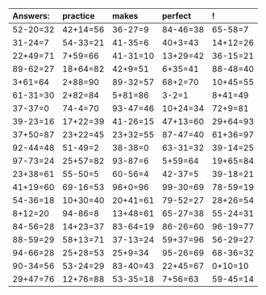 | Answers: | practice | makes | perfect | ! |
| :--- | :--- | :--- | :--- | :--- |
| 52-20=32 | 42+14=56 | 36-27=9 | 84-46=38 | 65-58=7 | 
| 31-24=7 | 54-33=21 | 41-35=6 | 40+3=43 | 14+12=26 | 
| 22+49=71 | 7+59=66 | 41-31=10 | 13+29=42 | 36-15=21 | 
| 89-62=27 | 18+64=82 | 42+9=51 | 6+35=41 | 88-48=40 | 
| 3+61=64 | 2+88=90 | 89-32=57 | 68+2=70 | 10+45=55 | 
| 61-31=30 | 2+82=84 | 5+81=86 | 3-2=1 | 8+41=49 | 
| 37-37=0 | 74-4=70 | 93-47=46 | 10+24=34 | 72+9=81 | 
| 39-23=16 | 17+22=39 | 41-26=15 | 47+13=60 | 29+64=93 | 
| 37+50=87 | 23+22=45 | 23+32=55 | 87-47=40 | 61+36=97 | 
| 92-44=48 | 51-49=2 | 38-38=0 | 63-31=32 | 39-14=25 | 
| 97-73=24 | 25+57=82 | 93-87=6 | 5+59=64 | 19+65=84 | 
| 23+38=61 | 55-50=5 | 60-56=4 | 42-37=5 | 39-18=21 | 
| 41+19=60 | 69-16=53 | 96+0=96 | 99-30=69 | 78-59=19 | 
| 54-36=18 | 10+30=40 | 20+41=61 | 79-52=27 | 28+26=54 | 
| 8+12=20 | 94-86=8 | 13+48=61 | 65-27=38 | 55-24=31 | 
| 84-56=28 | 14+23=37 | 83-64=19 | 86-26=60 | 96-19=77 | 
| 88-59=29 | 58+13=71 | 37-13=24 | 59+37=96 | 56-29=27 | 
| 94-66=28 | 25+28=53 | 25+9=34 | 95-26=69 | 68-36=32 | 
| 90-34=56 | 53-24=29 | 83-40=43 | 22+45=67 | 0+10=10 | 
| 29+47=76 | 12+76=88 | 53-35=18 | 7+56=63 | 59-45=14 | 
